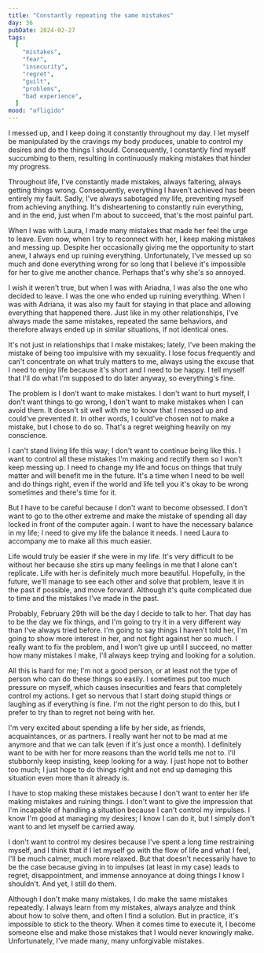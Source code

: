 ```yaml
---
title: "Constantly repeating the same mistakes"
day: 36
pubDate: 2024-02-27
tags:
  [
    "mistakes",
    "fear",
    "insecurity",
    "regret",
    "guilt",
    "problems",
    "bad experience",
  ]
mood: "afligido"
---
```


I messed up, and I keep doing it constantly throughout my day. I let myself be manipulated by the cravings my body produces, unable to control my desires and do the things I should. Consequently, I constantly find myself succumbing to them, resulting in continuously making mistakes that hinder my progress.

Throughout life, I've constantly made mistakes, always faltering, always getting things wrong. Consequently, everything I haven't achieved has been entirely my fault. Sadly, I've always sabotaged my life, preventing myself from achieving anything. It's disheartening to constantly ruin everything, and in the end, just when I'm about to succeed, that's the most painful part.

When I was with Laura, I made many mistakes that made her feel the urge to leave. Even now, when I try to reconnect with her, I keep making mistakes and messing up. Despite her occasionally giving me the opportunity to start anew, I always end up ruining everything. Unfortunately, I've messed up so much and done everything wrong for so long that I believe it's impossible for her to give me another chance. Perhaps that's why she's so annoyed.

I wish it weren't true, but when I was with Ariadna, I was also the one who decided to leave. I was the one who ended up ruining everything. When I was with Adriana, it was also my fault for staying in that place and allowing everything that happened there. Just like in my other relationships, I've always made the same mistakes, repeated the same behaviors, and therefore always ended up in similar situations, if not identical ones.

It's not just in relationships that I make mistakes; lately, I've been making the mistake of being too impulsive with my sexuality. I lose focus frequently and can't concentrate on what truly matters to me, always using the excuse that I need to enjoy life because it's short and I need to be happy. I tell myself that I'll do what I'm supposed to do later anyway, so everything's fine.

The problem is I don't want to make mistakes. I don't want to hurt myself, I don't want things to go wrong, I don't want to make mistakes when I can avoid them. It doesn't sit well with me to know that I messed up and could've prevented it. In other words, I could've chosen not to make a mistake, but I chose to do so. That's a regret weighing heavily on my conscience.

I can't stand living life this way; I don't want to continue being like this. I want to control all these mistakes I'm making and rectify them so I won't keep messing up. I need to change my life and focus on things that truly matter and will benefit me in the future. It's a time when I need to be well and do things right, even if the world and life tell you it's okay to be wrong sometimes and there's time for it.

But I have to be careful because I don't want to become obsessed. I don't want to go to the other extreme and make the mistake of spending all day locked in front of the computer again. I want to have the necessary balance in my life; I need to give my life the balance it needs. I need Laura to accompany me to make all this much easier.

Life would truly be easier if she were in my life. It's very difficult to be without her because she stirs up many feelings in me that I alone can't replicate. Life with her is definitely much more beautiful. Hopefully, in the future, we'll manage to see each other and solve that problem, leave it in the past if possible, and move forward. Although it's quite complicated due to time and the mistakes I've made in the past.

Probably, February 29th will be the day I decide to talk to her. That day has to be the day we fix things, and I'm going to try it in a very different way than I've always tried before. I'm going to say things I haven't told her, I'm going to show more interest in her, and not fight against her so much. I really want to fix the problem, and I won't give up until I succeed, no matter how many mistakes I make, I'll always keep trying and looking for a solution.

All this is hard for me; I'm not a good person, or at least not the type of person who can do these things so easily. I sometimes put too much pressure on myself, which causes insecurities and fears that completely control my actions. I get so nervous that I start doing stupid things or laughing as if everything is fine. I'm not the right person to do this, but I prefer to try than to regret not being with her.

I'm very excited about spending a life by her side, as friends, acquaintances, or as partners. I really want her not to be mad at me anymore and that we can talk (even if it's just once a month). I definitely want to be with her for more reasons than the world tells me not to. I'll stubbornly keep insisting, keep looking for a way. I just hope not to bother too much; I just hope to do things right and not end up damaging this situation even more than it already is.

I have to stop making these mistakes because I don't want to enter her life making mistakes and ruining things. I don't want to give the impression that I'm incapable of handling a situation because I can't control my impulses. I know I'm good at managing my desires; I know I can do it, but I simply don't want to and let myself be carried away.

I don't want to control my desires because I've spent a long time restraining myself, and I think that if I let myself go with the flow of life and what I feel, I'll be much calmer, much more relaxed. But that doesn't necessarily have to be the case because giving in to impulses (at least in my case) leads to regret, disappointment, and immense annoyance at doing things I know I shouldn't. And yet, I still do them.

Although I don't make many mistakes, I do make the same mistakes repeatedly. I always learn from my mistakes, always analyze and think about how to solve them, and often I find a solution. But in practice, it's impossible to stick to the theory. When it comes time to execute it, I become someone else and make those mistakes that I would never knowingly make. Unfortunately, I've made many, many unforgivable mistakes.
